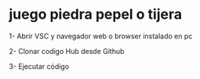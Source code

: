 # juego piedra pepel o tijera

1- Abrir VSC y navegador web o browser instalado en pc
  
2- Clonar codigo Hub desde Github
  
3- Ejecutar código
